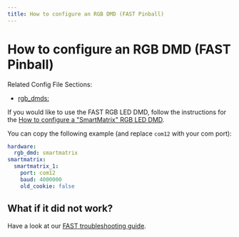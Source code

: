 ```yaml
---
title: How to configure an RGB DMD (FAST Pinball)
---
```


# How to configure an RGB DMD (FAST Pinball)

Related Config File Sections:

* [rgb_dmds:](../../config/rgb_dmds.md)

If you would like to use the FAST RGB LED DMD, follow the instructions
for the [How to configure a "SmartMatrix" RGB LED DMD](../smartmatrix.md).

You can copy the following example (and replace `com12` with your com
port):

``` yaml
hardware:
  rgb_dmd: smartmatrix
smartmatrix:
  smartmatrix_1:
    port: com12
    baud: 4000000
    old_cookie: false
```

## What if it did not work?

Have a look at our
[FAST troubleshooting guide](../../troubleshooting/index.md).
